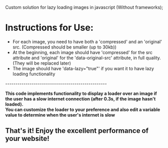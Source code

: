 Custom solution for lazy loading images in javascript (Without frameworks);


<h1>Instructions for Use:</h1>
<ul>
  <li>For each image, you need to have both a 'compressed' and an 'original' src. (Compressed should be smaller (up to 30kb))</li>
  <li>At the beginning, each image should have 'compressed' for the src attribute and 'original' for the 'data-original-src' attribute, in full quality. (They will be replaced later)</li>
  <li>The image should have 'data-lazy="true"' if you want it to have lazy loading functionality</li>
</ul>
<p style="margin="30px 0"">--------------------------------------------------</p>
<b>This code implements functionality to display a loader over an image if the user has a slow internet connection (after 0.3s, if the image hasn't loaded). </br> You can customize the loader to your preference and also edit a variable value to determine when the user's internet is slow</b>

<h2>That's it! Enjoy the excellent performance of your website!</h2>
